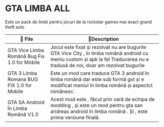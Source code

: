 # GTA LIMBA ALL  

Este un pack de limbi  pentru jocuri    de la rockstar games    mai exact  grand theft auto      


|📁 File | 📃Description |
| --- | --- |
| GTA Vice Limba Română Bug Fix 1.0 for Mobile  |Jocul este fixat și rezolvat nu are bugurile GTA Vice City , în limba română android cu meniu custom și apk la fel   Traducerea nu e tradusă de noi, doar am rezolvat bugurile|
| GTA 3 Limba Romana BUG FIX 1.0 for Mobile | Este un mod care traduce GTA 3 android în limba română dar este sub formă gxt și e modificat meniul în limba română și aspectct românesc.|
| GTA SA Android În Limba Română V1.0 |Acest mod este , făcut  prin   vară de echipa de modding , și  este un mod  pentru   gta  san andreas  android  în limba romănă . Și , este prima versiune finală.|

